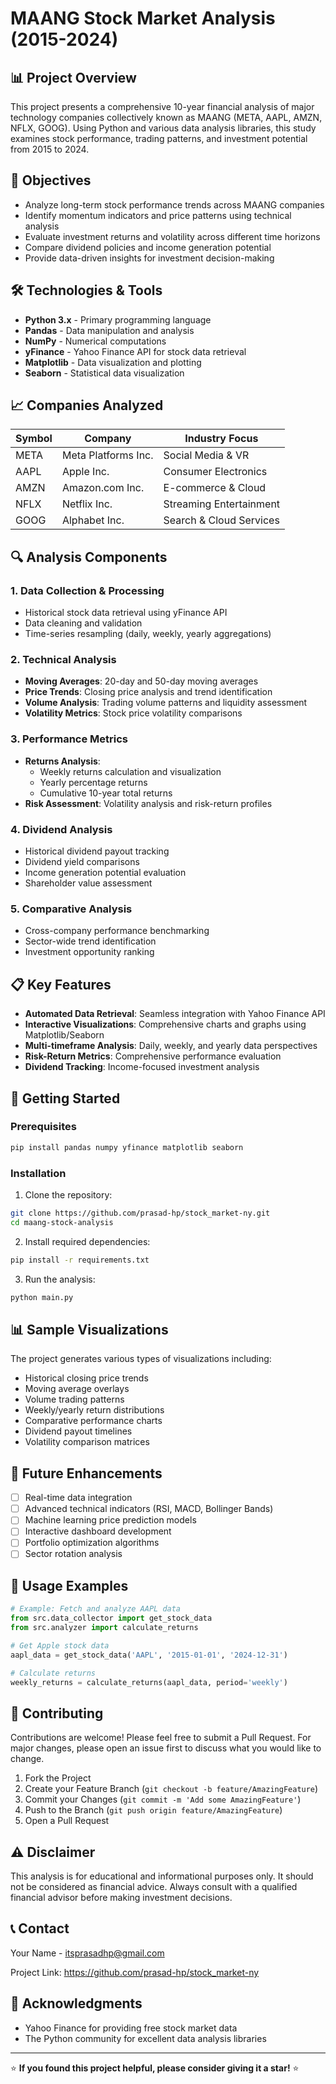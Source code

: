 # MAANG Stock Market Analysis (2015-2024)

## 📊 Project Overview

This project presents a comprehensive 10-year financial analysis of major technology companies collectively known as MAANG (META, AAPL, AMZN, NFLX, GOOG). Using Python and various data analysis libraries, this study examines stock performance, trading patterns, and investment potential from 2015 to 2024.

## 🎯 Objectives

- Analyze long-term stock performance trends across MAANG companies
- Identify momentum indicators and price patterns using technical analysis
- Evaluate investment returns and volatility across different time horizons
- Compare dividend policies and income generation potential
- Provide data-driven insights for investment decision-making

## 🛠️ Technologies & Tools

- **Python 3.x** - Primary programming language
- **Pandas** - Data manipulation and analysis
- **NumPy** - Numerical computations
- **yFinance** - Yahoo Finance API for stock data retrieval
- **Matplotlib** - Data visualization and plotting
- **Seaborn** - Statistical data visualization

## 📈 Companies Analyzed

| Symbol | Company | Industry Focus |
|--------|---------|---------------|
| META | Meta Platforms Inc. | Social Media & VR |
| AAPL | Apple Inc. | Consumer Electronics |
| AMZN | Amazon.com Inc. | E-commerce & Cloud |
| NFLX | Netflix Inc. | Streaming Entertainment |
| GOOG | Alphabet Inc. | Search & Cloud Services |

## 🔍 Analysis Components

### 1. Data Collection & Processing
- Historical stock data retrieval using yFinance API
- Data cleaning and validation
- Time-series resampling (daily, weekly, yearly aggregations)

### 2. Technical Analysis
- **Moving Averages**: 20-day and 50-day moving averages
- **Price Trends**: Closing price analysis and trend identification
- **Volume Analysis**: Trading volume patterns and liquidity assessment
- **Volatility Metrics**: Stock price volatility comparisons

### 3. Performance Metrics
- **Returns Analysis**: 
  - Weekly returns calculation and visualization
  - Yearly percentage returns
  - Cumulative 10-year total returns
- **Risk Assessment**: Volatility analysis and risk-return profiles

### 4. Dividend Analysis
- Historical dividend payout tracking
- Dividend yield comparisons
- Income generation potential evaluation
- Shareholder value assessment

### 5. Comparative Analysis
- Cross-company performance benchmarking
- Sector-wide trend identification
- Investment opportunity ranking

## 📋 Key Features

- **Automated Data Retrieval**: Seamless integration with Yahoo Finance API
- **Interactive Visualizations**: Comprehensive charts and graphs using Matplotlib/Seaborn
- **Multi-timeframe Analysis**: Daily, weekly, and yearly data perspectives
- **Risk-Return Metrics**: Comprehensive performance evaluation
- **Dividend Tracking**: Income-focused investment analysis

## 🚀 Getting Started

### Prerequisites

```bash
pip install pandas numpy yfinance matplotlib seaborn
```

### Installation

1. Clone the repository:
```bash
git clone https://github.com/prasad-hp/stock_market-ny.git
cd maang-stock-analysis
```

2. Install required dependencies:
```bash
pip install -r requirements.txt
```

3. Run the analysis:
```bash
python main.py
```

## 📊 Sample Visualizations

The project generates various types of visualizations including:

- Historical closing price trends
- Moving average overlays
- Volume trading patterns
- Weekly/yearly return distributions
- Comparative performance charts
- Dividend payout timelines
- Volatility comparison matrices



## 🔄 Future Enhancements

- [ ] Real-time data integration
- [ ] Advanced technical indicators (RSI, MACD, Bollinger Bands)
- [ ] Machine learning price prediction models
- [ ] Interactive dashboard development
- [ ] Portfolio optimization algorithms
- [ ] Sector rotation analysis

## 📝 Usage Examples

```python
# Example: Fetch and analyze AAPL data
from src.data_collector import get_stock_data
from src.analyzer import calculate_returns

# Get Apple stock data
aapl_data = get_stock_data('AAPL', '2015-01-01', '2024-12-31')

# Calculate returns
weekly_returns = calculate_returns(aapl_data, period='weekly')
```

## 🤝 Contributing

Contributions are welcome! Please feel free to submit a Pull Request. For major changes, please open an issue first to discuss what you would like to change.

1. Fork the Project
2. Create your Feature Branch (`git checkout -b feature/AmazingFeature`)
3. Commit your Changes (`git commit -m 'Add some AmazingFeature'`)
4. Push to the Branch (`git push origin feature/AmazingFeature`)
5. Open a Pull Request


## ⚠️ Disclaimer

This analysis is for educational and informational purposes only. It should not be considered as financial advice. Always consult with a qualified financial advisor before making investment decisions.

## 📞 Contact

Your Name - [itsprasadhp@gmail.com](mailto:itsprasadhp@gmail.com)

Project Link: https://github.com/prasad-hp/stock_market-ny

## 🙏 Acknowledgments

- Yahoo Finance for providing free stock market data
- The Python community for excellent data analysis libraries
---

⭐ **If you found this project helpful, please consider giving it a star!** ⭐

